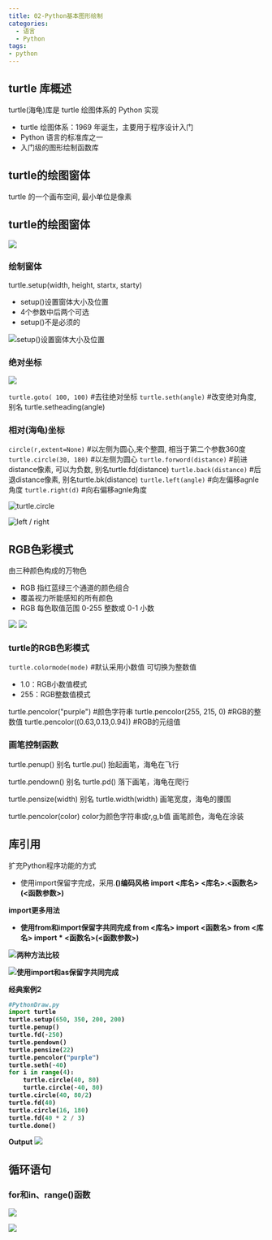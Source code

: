 ```yaml
---
title: 02-Python基本图形绘制
categories:
  - 语言
  - Python
tags:
- python
---
```


## turtle 库概述

turtle(海龟)库是 turtle 绘图体系的 Python 实现

* turtle 绘图体系：1969 年诞生，主要用于程序设计入门
* Python 语言的标准库之一
* 入门级的图形绘制函数库

## turtle的绘图窗体

turtle 的一个画布空间, 最小单位是像素

## turtle的绘图窗体

![](https://upload-images.jianshu.io/upload_images/1662509-49ad7647de219653.png?imageMogr2/auto-orient/strip%7CimageView2/2/w/1240)

### 绘制窗体

turtle.setup(width, height, startx, starty)

* setup()设置窗体大小及位置
* 4个参数中后两个可选
* setup()不是必须的

![setup()设置窗体大小及位置](https://upload-images.jianshu.io/upload_images/1662509-6304edddba25bb6b.png?imageMogr2/auto-orient/strip%7CimageView2/2/w/1240)

### 绝对坐标

![](https://upload-images.jianshu.io/upload_images/1662509-014075ad9f32fc37.png?imageMogr2/auto-orient/strip%7CimageView2/2/w/1240)

`turtle.goto( 100, 100)` \#去往绝对坐标
`turtle.seth(angle)`  \#改变绝对角度, 别名 turtle.setheading(angle)

### 相对(海龟)坐标

`circle(r,extent=None)` \#以左侧为圆心,来个整圆, 相当于第二个参数360度
`turtle.circle(30, 180)` \#以左侧为圆心
`turtle.forword(distance)` \#前进distance像素, 可以为负数, 别名turtle.fd(distance)
`turtle.back(distance)` \#后退distance像素, 别名turtle.bk(distance)
`turtle.left(angle)` \#向左偏移agnle角度
`turtle.right(d)` \#向右偏移agnle角度

![turtle.circle](https://upload-images.jianshu.io/upload_images/1662509-4b465dbf7178d4fc.png?imageMogr2/auto-orient/strip%7CimageView2/2/w/1240)

![left / right](https://upload-images.jianshu.io/upload_images/1662509-5714e6510b91e5be.png?imageMogr2/auto-orient/strip%7CimageView2/2/w/1240)

## RGB色彩模式

由三种颜色构成的万物色

- RGB 指红蓝绿三个通道的颜色组合
- 覆盖视力所能感知的所有颜色
- RGB 每色取值范围 0-255 整数或 0-1 小数

![](https://upload-images.jianshu.io/upload_images/1662509-fded7b2fd8739b2e.png?imageMogr2/auto-orient/strip%7CimageView2/2/w/1240)
![](https://upload-images.jianshu.io/upload_images/1662509-f3a1a84d4549c980.png?imageMogr2/auto-orient/strip%7CimageView2/2/w/1240)

### turtle的RGB色彩模式

`turtle.colormode(mode)` \#默认采用小数值 可切换为整数值

- 1.0：RGB小数值模式
- 255：RGB整数值模式

turtle.pencolor("purple") \#颜色字符串
turtle.pencolor(255, 215, 0) \#RGB的整数值
turtle.pencolor((0.63,0.13,0.94)) \#RGB的元组值

### 画笔控制函数

turtle.penup() 别名 turtle.pu()
抬起画笔，海龟在飞行

turtle.pendown() 别名 turtle.pd()
落下画笔，海龟在爬行

turtle.pensize(width) 别名 turtle.width(width)
画笔宽度，海龟的腰围

turtle.pencolor(color) color为颜色字符串或r,g,b值
画笔颜色，海龟在涂装

## 库引用

扩充Python程序功能的方式
- 使用import保留字完成，采用<a>.<b>()编码风格
import <库名>
<库名>.<函数名>(<函数参数>)

import更多用法

* 使用from和import保留字共同完成
    from <库名> import <函数名>
    from <库名> import *
    <函数名>(<函数参数>)

![两种方法比较](https://upload-images.jianshu.io/upload_images/1662509-5747a31ccb42b559.png?imageMogr2/auto-orient/strip%7CimageView2/2/w/1240)

![使用import和as保留字共同完成](https://upload-images.jianshu.io/upload_images/1662509-d3a99390b2d8ff72.png?imageMogr2/auto-orient/strip%7CimageView2/2/w/1240)

经典案例2

```py
#PythonDraw.py
import turtle
turtle.setup(650, 350, 200, 200)
turtle.penup()
turtle.fd(-250)
turtle.pendown()
turtle.pensize(22)
turtle.pencolor("purple")
turtle.seth(-40)
for i in range(4):
    turtle.circle(40, 80)
    turtle.circle(-40, 80)
turtle.circle(40, 80/2)
turtle.fd(40)
turtle.circle(16, 180)
turtle.fd(40 * 2 / 3)
turtle.done()
```

Output
![](https://upload-images.jianshu.io/upload_images/1662509-66c9bee2732950d5.png?imageMogr2/auto-orient/strip%7CimageView2/2/w/1240)

## 循环语句

### for和in、range()函数

![](https://upload-images.jianshu.io/upload_images/1662509-ff92fec37bbd6487.png?imageMogr2/auto-orient/strip%7CimageView2/2/w/1240)

![](https://upload-images.jianshu.io/upload_images/1662509-3054e5b3bbfaa1f0.png?imageMogr2/auto-orient/strip%7CimageView2/2/w/1240)
